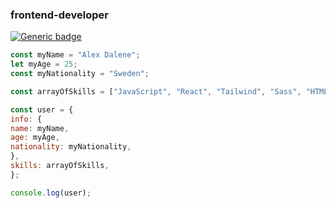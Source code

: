 ### frontend-developer

[![Generic badge](https://img.shields.io/badge/<React>-<Learning>-<COLOR>.svg)](https://shields.io/)

```javascript
const myName = "Alex Dalene";
let myAge = 25;
const myNationality = "Sweden";

const arrayOfSkills = ["JavaScript", "React", "Tailwind", "Sass", "HTML", "CSS", "Next", "TypeScript"];

const user = {
info: {
name: myName,
age: myAge,
nationality: myNationality,
},
skills: arrayOfSkills,
};

console.log(user);
```
